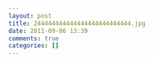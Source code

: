 ```yaml
---
layout: post
title: 244444444444444444444444444.jpg
date: 2011-09-06 13:39
comments: true
categories: []
---
```


